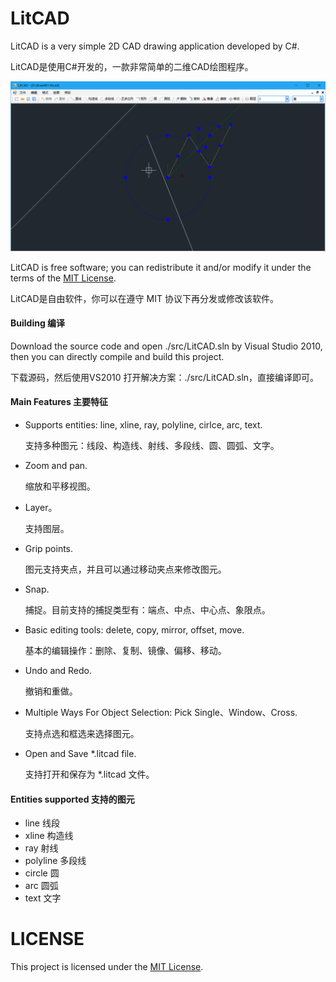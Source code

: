 # LitCAD
LitCAD is a very simple 2D CAD drawing application developed by C#.

LitCAD是使用C#开发的，一款非常简单的二维CAD绘图程序。

![cover](doc/images/litcad.png)

LitCAD is free software; you can redistribute it and/or modify it under the terms of the [MIT License](https://opensource.org/licenses/MIT).

LitCAD是自由软件，你可以在遵守 MIT 协议下再分发或修改该软件。

#### Building 编译

Download the source code and open ./src/LitCAD.sln by Visual Studio 2010, then you can directly compile and build this project.

下载源码，然后使用VS2010 打开解决方案：./src/LitCAD.sln，直接编译即可。

#### Main Features 主要特征

* Supports entities: line, xline, ray, polyline, cirlce, arc, text.

  支持多种图元：线段、构造线、射线、多段线、圆、圆弧、文字。

* Zoom and pan.

  缩放和平移视图。

* Layer。

  支持图层。

* Grip points.

  图元支持夹点，并且可以通过移动夹点来修改图元。

* Snap.

  捕捉。目前支持的捕捉类型有：端点、中点、中心点、象限点。

* Basic editing tools: delete, copy, mirror, offset, move.

  基本的编辑操作：删除、复制、镜像、偏移、移动。

* Undo and Redo.

  撤销和重做。

* Multiple Ways For Object Selection: Pick Single、Window、Cross.

  支持点选和框选来选择图元。

* Open and Save *.litcad file.

  支持打开和保存为 *.litcad 文件。

#### Entities supported 支持的图元

* line 线段
* xline 构造线
* ray 射线
* polyline 多段线
* circle 圆
* arc 圆弧
* text 文字

# LICENSE

This project is licensed under the [MIT License](LICENSE).

